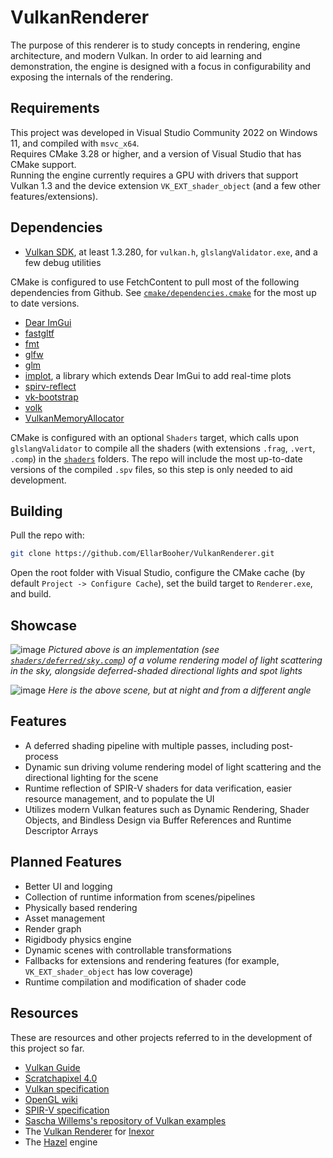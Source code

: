# VulkanRenderer

The purpose of this renderer is to study concepts in rendering, engine architecture, and modern Vulkan. In order to aid learning and demonstration, the engine is designed with a focus in configurability and exposing the internals of the rendering.

## Requirements

This project was developed in Visual Studio Community 2022 on Windows 11, and compiled with `msvc_x64`.\
Requires CMake 3.28 or higher, and a version of Visual Studio that has CMake support.\
Running the engine currently requires a GPU with drivers that support Vulkan 1.3 and the device extension `VK_EXT_shader_object` (and a few other features/extensions).

## Dependencies

- [Vulkan SDK](https://vulkan.lunarg.com/), at least 1.3.280, for `vulkan.h`, `glslangValidator.exe`, and a few debug utilities

CMake is configured to use FetchContent to pull most of the following dependencies from Github. See [`cmake/dependencies.cmake`](cmake/dependencies.cmake) for the most up to date versions.

- [Dear ImGui](https://github.com/ocornut/imgui)
- [fastgltf](https://github.com/spnda/fastgltf.git)
- [fmt](https://github.com/fmtlib/fmt.git)
- [glfw](https://github.com/glfw/glfw.git)
- [glm](https://github.com/g-truc/glm.git)
- [implot](https://github.com/epezent/implot), a library which extends Dear ImGui to add real-time plots
- [spirv-reflect](https://github.com/KhronosGroup/SPIRV-Reflect.git)
- [vk-bootstrap](https://github.com/charles-lunarg/vk-bootstrap.git)
- [volk](https://github.com/zeux/volk.git)
- [VulkanMemoryAllocator](https://github.com/GPUOpen-LibrariesAndSDKs/VulkanMemoryAllocator.git)

CMake is configured with an optional `Shaders` target, which calls upon `glslangValidator` to compile all the shaders (with extensions `.frag`, `.vert`, `.comp`) in the [`shaders`](shaders) folders. The repo will include the most up-to-date versions of the compiled `.spv` files, so this step is only needed to aid development.

## Building

Pull the repo with:

```bash
git clone https://github.com/EllarBooher/VulkanRenderer.git
```

Open the root folder with Visual Studio, configure the CMake cache (by default `Project -> Configure Cache`), set the build target to `Renderer.exe`, and build.

## Showcase

![image](assets/screenshots/deferred_sunset.png)
*Pictured above is an implementation (see [`shaders/deferred/sky.comp`](shaders/deferred/sky.comp)) of a volume rendering model of light scattering in the sky, alongside deferred-shaded directional lights and spot lights*

![image](assets/screenshots/deferred_night.png)
*Here is the above scene, but at night and from a different angle*

## Features

- A deferred shading pipeline with multiple passes, including post-process
- Dynamic sun driving volume rendering model of light scattering and the directional lighting for the scene
- Runtime reflection of SPIR-V shaders for data verification, easier resource management, and to populate the UI
- Utilizes modern Vulkan features such as Dynamic Rendering, Shader Objects, and Bindless Design via Buffer References and Runtime Descriptor Arrays

## Planned Features

- Better UI and logging
- Collection of runtime information from scenes/pipelines
- Physically based rendering
- Asset management
- Render graph
- Rigidbody physics engine
- Dynamic scenes with controllable transformations
- Fallbacks for extensions and rendering features (for example, `VK_EXT_shader_object` has low coverage)
- Runtime compilation and modification of shader code

## Resources

These are resources and other projects referred to in the development of this project so far.

- [Vulkan Guide](https://vkguide.dev/)
- [Scratchapixel 4.0](https://www.scratchapixel.com/index.html)
- [Vulkan specification](https://registry.khronos.org/vulkan/specs/1.3-extensions/html/vkspec.html)
- [OpenGL wiki](https://www.khronos.org/opengl/wiki/Core_Language_(GLSL))
- [SPIR-V specification](https://registry.khronos.org/SPIR-V/specs/unified1/SPIRV.html)
- [Sascha Willems's repository of Vulkan examples](https://github.com/SaschaWillems/Vulkan)
- The [Vulkan Renderer](https://github.com/inexorgame/vulkan-renderer) for [Inexor](https://inexor.org/)
- The [Hazel](https://github.com/TheCherno/Hazel) engine
